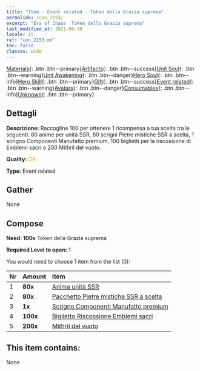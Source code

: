 ```yaml
---
title: "Item - Event related - Token della Grazia suprema"
permalink: /con_2153/
excerpt: "Era of Chaos  Token della Grazia suprema"
last_modified_at: 2021-06-30
locale: it
ref: "con_2153.md"
toc: false
classes: wide
---
```

 [Materials](/ItemsIT/){: .btn .btn--primary}[Artifacts](/ItemsIT/Artifacts/){: .btn .btn--success}[Unit Soul](/ItemsIT/UnitSoul/){: .btn .btn--warning}[Unit Awakening](/ItemsIT/UnitAwakening/){: .btn .btn--danger}[Hero Soul](/ItemsIT/HeroSoul/){: .btn .btn--info}[Hero Skill](/ItemsIT/HeroSkill/){: .btn .btn--primary}[Gift](/ItemsIT/Gift/){: .btn .btn--success}[Event related](/ItemsIT/Events/){: .btn .btn--warning}[Avatars](/ItemsIT/Avatars/){: .btn .btn--danger}[Consumables](/ItemsIT/Consumables/){: .btn .btn--info}[Unknown](/ItemsIT/Unknown/){: .btn .btn--primary}

## Dettagli
 **Descrizione:** Raccogline 100 per ottenere 1 ricompensa a tua scelta tra le seguenti: 80 anime per unità SSR, 80 scrigni Pietre mistiche SSR a scelta, 1 scrigno Componenti Manufatto premium, 100 biglietti per la riscossione di Emblemi sacri o 200 Mithril del vuoto.

 **Quality:** <span style="color: #FF8C00">OK</span>

 **Type:** Event related

## Gather

  None

## Compose

 **Need: 100x** Token della Grazia suprema

 **Required Level to open:** 1

 You would need to choose 1 item from the list (0):

  | Nr | Amount |     Item    |
  |:---|:-------|:------------|
  | 1 |  **80x** | [Anima unità SSR](/ItemsIT/con_535/) |  | 
  | 2 |  **80x** | [Pacchetto Pietre mistiche SSR a scelta](/it/Items/con_2154/) |  | 
  | 3 |  **1x** | [Scrigno Componenti Manufatto premium](/ItemsIT/con_1874/) |  | 
  | 4 |  **100x** | [Biglietto Riscossione Emblemi sacri](/ItemsIT/con_513/) |  | 
  | 5 |  **200x** | [Mithril del vuoto](/ItemsIT/con_817/) |  | 


## This item contains:

  None

